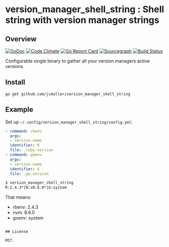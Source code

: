 # version_manager_shell_string : Shell string with version manager strings

## Overview
[![GoDoc](https://godoc.org/github.com/jcmuller/version_manager_shell_string?status.svg)](https://godoc.org/github.com/jcmuller/version_manager_shell_string)
[![Code Climate](https://codeclimate.com/github/jcmuller/version_manager_shell_string/badges/gpa.svg)](https://codeclimate.com/github/jcmuller/version_manager_shell_string)
[![Go Report Card](https://goreportcard.com/badge/github.com/jcmuller/version_manager_shell_string)](https://goreportcard.com/report/github.com/jcmuller/version_manager_shell_string)
[![Sourcegraph](https://sourcegraph.com/github.com/jcmuller/version_manager_shell_string/-/badge.svg)](https://sourcegraph.com/github.com/jcmuller/version_manager_shell_string?badge)
[![Build Status](https://travis-ci.org/jcmuller/version_manager_shell_string.svg?branch=master)](https://travis-ci.org/jcmuller/version_manager_shell_string)

Configurable single binary to gather all your version managers active versions.

## Install

```
go get github.com/jcmuller/version_manager_shell_string
```

## Example

Set up `~/.config/version_manager_shell_string/config.yml`:
```yaml
- command: rbenv
  args:
  - version-name
  identifier: R
  file: .ruby-version
- command: goenv
  args:
  - version-name
  identifier: G
  file: .go-version
```

```bash
$ version_manager_shell_string
R:2.4.3*|N:v8.6.0*|G:system
```

That means:
- rbenv: 2.4.3
- nvm: 8.6.0
- goenv: system
```

## License

MIT.
